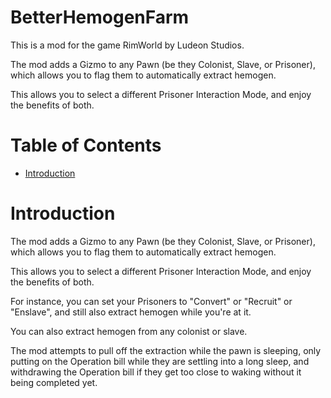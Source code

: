 # BetterHemogenFarm

This is a mod for the game RimWorld by Ludeon Studios.

The mod adds a Gizmo to any Pawn (be they Colonist, Slave, or Prisoner), which allows you to flag them to automatically extract hemogen.

This allows you to select a different Prisoner Interaction Mode, and enjoy the benefits of both.

# Table of Contents

* [Introduction](#introduction)

# Introduction

The mod adds a Gizmo to any Pawn (be they Colonist, Slave, or Prisoner), which allows you to flag them to automatically extract hemogen.

This allows you to select a different Prisoner Interaction Mode, and enjoy the benefits of both.

For instance, you can set your Prisoners to "Convert" or "Recruit" or "Enslave", and still also extract hemogen while you're at it.

You can also extract hemogen from any colonist or slave.

The mod attempts to pull off the extraction while the pawn is sleeping, only putting on the Operation bill while they are settling into a long sleep, and withdrawing the Operation bill if they get too close to waking without it being completed yet.
